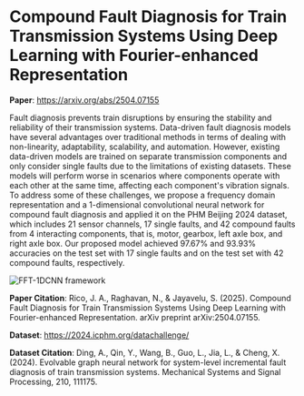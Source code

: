 # Compound Fault Diagnosis for Train Transmission Systems Using Deep Learning with Fourier-enhanced Representation
**Paper**: https://arxiv.org/abs/2504.07155

Fault diagnosis prevents train disruptions by ensuring the stability and reliability of their transmission systems. Data-driven fault diagnosis models have several advantages over traditional methods in terms of dealing with non-linearity, adaptability, scalability, and automation. However, existing data-driven models are trained on separate transmission components and only consider single faults due to the limitations of existing datasets. These models will perform worse in scenarios where components operate with each other at the same time, affecting each component's vibration signals. To address some of these challenges, we propose a frequency domain representation and a 1-dimensional convolutional neural network for compound fault diagnosis and applied it on the PHM Beijing 2024 dataset, which includes 21 sensor channels, 17 single faults, and 42 compound faults from 4 interacting components, that is, motor, gearbox, left axle box, and right axle box. Our proposed model achieved 97.67% and 93.93% accuracies on the test set with 17 single faults and on the test set with 42 compound faults, respectively.

![FFT-1DCNN framework](https://github.com/user-attachments/assets/07383c10-c6af-4277-b23b-cf7433aecad1)

**Paper Citation**: Rico, J. A., Raghavan, N., & Jayavelu, S. (2025). Compound Fault Diagnosis for Train Transmission Systems Using Deep Learning with Fourier-enhanced Representation. arXiv preprint arXiv:2504.07155.

**Dataset**: https://2024.icphm.org/datachallenge/

**Dataset Citation**: Ding, A., Qin, Y., Wang, B., Guo, L., Jia, L., & Cheng, X. (2024). Evolvable graph neural network for system-level incremental fault diagnosis of train transmission systems. Mechanical Systems and Signal Processing, 210, 111175.


